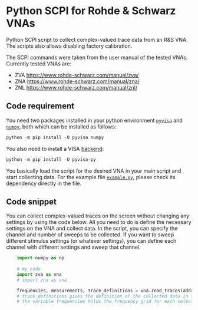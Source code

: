 # Python SCPI for Rohde & Schwarz VNAs

Python SCPI script to collect complex-valued trace data from an R&S VNA. The scripts also allows disabling factory calibration.

The SCPI commands were taken from the user manual of the tested VNAs. Currently tested VNAs are:

- ZVA <https://www.rohde-schwarz.com/manual/zva/>
- ZNA <https://www.rohde-schwarz.com/manual/zna/>
- ZNL <https://www.rohde-schwarz.com/manual/znl/>

## Code requirement

You need two packages installed in your python environment [`pyvisa`](https://pyvisa.readthedocs.io/en/latest/index.html) and [`numpy`](https://numpy.org/install/), both which can be installed as follows:

```powershell
python -m pip install -U pyvisa numpy
```

You also need to install a VISA [backend](https://pyvisa.readthedocs.io/en/latest/introduction/getting.html):

```powershell
python -m pip install -U pyvisa-py
```

You basically load the script for the desired VNA in your main script and start collecting data. For the example file [`example.py`](https://github.com/ZiadHatab/scpi-rohde-schwarz-vna/blob/main/example.py), please check its dependency directly in the file.

## Code snippet

You can collect complex-valued traces on the screen without changing any settings by using the code below. All you need to do is define the necessary settings on the VNA and collect data. In the script, you can specify the channel and number of sweeps to be collected. If you want to sweep different stimulus settings (or whatever settings), you can define each channel with different settings and sweep that channel.

```python
    import numpy as np
    
    # my code
    import zva as vna 
    # import zna as vna

    frequencies, measurements, trace_definitions = vna.read_traces(address='GPIB0::6::INSTR', num_sweeps=10, channels=[1])
    # trace_definitions gives the definition of the collected data in the same order as stored in the 'measurements' variable
    # the variable frequencies holds the frequency grid for each selected channel.
```